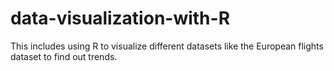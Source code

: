 # data-visualization-with-R
This includes using R to visualize different datasets like the European flights dataset to find out trends. 
